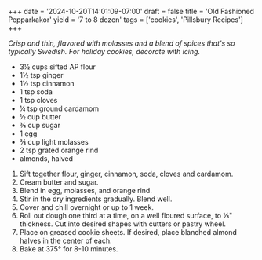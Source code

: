 +++
date = '2024-10-20T14:01:09-07:00'
draft = false
title = 'Old Fashioned Pepparkakor'
yield = '7 to 8 dozen'
tags = ['cookies', 'Pillsbury Recipes'] 
+++

_Crisp and thin, flavored with molasses and a blend of spices that's so typically Swedish. For holiday cookies, decorate with icing._

* 3½ cups sifted AP flour
* 1½ tsp ginger
* 1½ tsp cinnamon
* 1 tsp soda
* 1 tsp cloves
* ¼ tsp ground cardamom
* ½ cup butter
* ¾ cup sugar
* 1 egg
* ¾ cup light molasses
* 2 tsp grated orange rind
* almonds, halved

1. Sift together flour, ginger, cinnamon, soda, cloves and cardamom.
2. Cream butter and sugar.
3. Blend in egg, molasses, and orange rind.
4. Stir in the dry ingredients gradually. Blend well.
5. Cover and chill overnight or up to 1 week.
6. Roll out dough one third at a time, on a well floured surface, to ⅛" thickness. Cut into desired shapes with cutters or pastry wheel.
7. Place on greased cookie sheets. If desired, place blanched almond halves in the center of each.
8. Bake at 375° for 8-10 minutes.
